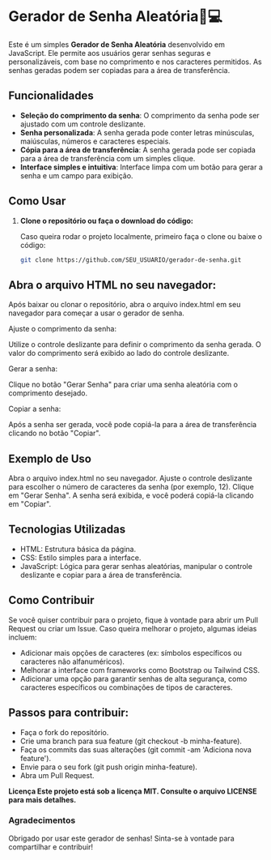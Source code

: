 # Gerador de Senha Aleatória📲💻

Este é um simples **Gerador de Senha Aleatória** desenvolvido em JavaScript. Ele permite aos usuários gerar senhas seguras e personalizáveis, com base no comprimento e nos caracteres permitidos. As senhas geradas podem ser copiadas para a área de transferência.

## Funcionalidades

- **Seleção do comprimento da senha**: O comprimento da senha pode ser ajustado com um controle deslizante.
- **Senha personalizada**: A senha gerada pode conter letras minúsculas, maiúsculas, números e caracteres especiais.
- **Cópia para a área de transferência**: A senha gerada pode ser copiada para a área de transferência com um simples clique.
- **Interface simples e intuitiva**: Interface limpa com um botão para gerar a senha e um campo para exibição.

## Como Usar

1. **Clone o repositório ou faça o download do código:**

   Caso queira rodar o projeto localmente, primeiro faça o clone ou baixe o código:

   ```bash
   git clone https://github.com/SEU_USUARIO/gerador-de-senha.git

## Abra o arquivo HTML no seu navegador:

Após baixar ou clonar o repositório, abra o arquivo index.html em seu navegador para começar a usar o gerador de senha.

Ajuste o comprimento da senha:

Utilize o controle deslizante para definir o comprimento da senha gerada. O valor do comprimento será exibido ao lado do controle deslizante.

Gerar a senha:

Clique no botão "Gerar Senha" para criar uma senha aleatória com o comprimento desejado.

Copiar a senha:

Após a senha ser gerada, você pode copiá-la para a área de transferência clicando no botão "Copiar".

## Exemplo de Uso
Abra o arquivo index.html no seu navegador.
Ajuste o controle deslizante para escolher o número de caracteres da senha (por exemplo, 12).
Clique em "Gerar Senha".
A senha será exibida, e você poderá copiá-la clicando em "Copiar".

## Tecnologias Utilizadas

- HTML: Estrutura básica da página.
- CSS: Estilo simples para a interface.
- JavaScript: Lógica para gerar senhas aleatórias, manipular o controle deslizante e copiar para a área de transferência.

## Como Contribuir
Se você quiser contribuir para o projeto, fique à vontade para abrir um Pull Request ou criar um Issue. Caso queira melhorar o projeto, algumas ideias incluem:

- Adicionar mais opções de caracteres (ex: símbolos específicos ou caracteres não alfanuméricos).
- Melhorar a interface com frameworks como Bootstrap ou Tailwind CSS.
- Adicionar uma opção para garantir senhas de alta segurança, como caracteres específicos ou combinações de tipos de caracteres.

## Passos para contribuir:

* Faça o fork do repositório.
* Crie uma branch para sua feature (git checkout -b minha-feature).
* Faça os commits das suas alterações (git commit -am 'Adiciona nova feature').
* Envie para o seu fork (git push origin minha-feature).
* Abra um Pull Request.

**Licença
Este projeto está sob a licença MIT. Consulte o arquivo LICENSE para mais detalhes.**

### Agradecimentos
Obrigado por usar este gerador de senhas!
Sinta-se à vontade para compartilhar e contribuir!
